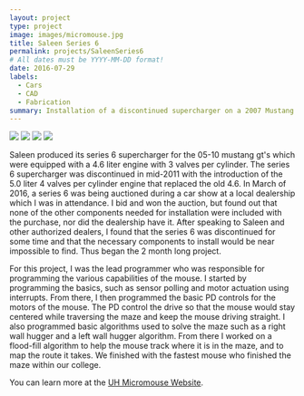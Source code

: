```yaml
---
layout: project
type: project
image: images/micromouse.jpg
title: Saleen Series 6
permalink: projects/SaleenSeries6
# All dates must be YYYY-MM-DD format!
date: 2016-07-29
labels:
  - Cars
  - CAD
  - Fabrication
summary: Installation of a discontinued supercharger on a 2007 Mustang GT.
---
```


<div class="ui small rounded images">
  <img class="ui image" src="../images/micromouse-robot.png">
  <img class="ui image" src="../images/micromouse-robot-2.jpg">
  <img class="ui image" src="../images/micromouse.jpg">
  <img class="ui image" src="../images/micromouse-circuit.png">
</div>

Saleen produced its series 6 supercharger for the 05-10 mustang gt's which were equipped with a 4.6 liter engine with 3 valves per cylinder. The series 6 supercharger was discontinued in mid-2011 with the introduction of the 5.0 liter 4 valves per cylinder engine that replaced the old 4.6. In March of 2016, a series 6 was being auctioned during a car show at a local dealership which I was in attendance. I bid and won the auction, but found out that none of the other components needed for installation were included with the purchase, nor did the dealership have it. After speaking to Saleen and other authorized dealers, I found that the series 6 was discontinued for some time and that the necessary components to install would be near impossible to find. Thus began the 2 month long project.

For this project, I was the lead programmer who was responsible for programming the various capabilities of the mouse.  I started by programming the basics, such as sensor polling and motor actuation using interrupts.  From there, I then programmed the basic PD controls for the motors of the mouse.  The PD control the drive so that the mouse would stay centered while traversing the maze and keep the mouse driving straight.  I also programmed basic algorithms used to solve the maze such as a right wall hugger and a left wall hugger algorithm.  From there I worked on a flood-fill algorithm to help the mouse track where it is in the maze, and to map the route it takes.  We finished with the fastest mouse who finished the maze within our college.

You can learn more at the [UH Micromouse Website](http://www-ee.eng.hawaii.edu/~mmouse/about.html).

